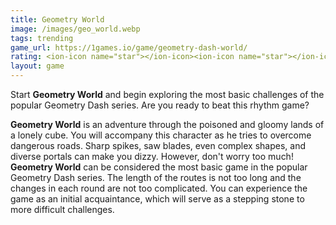 ```yaml
---
title: Geometry World
image: /images/geo_world.webp
tags: trending
game_url: https://1games.io/game/geometry-dash-world/
rating: <ion-icon name="star"></ion-icon><ion-icon name="star"></ion-icon><ion-icon name="star"></ion-icon><ion-icon name="star-half"></ion-icon><ion-icon name="star-outline"></ion-icon>
layout: game
---
```


Start **Geometry World** and begin exploring the most basic challenges of the popular Geometry Dash series. Are you ready to beat this rhythm game?

**Geometry World** is an adventure through the poisoned and gloomy lands of a lonely cube. You will accompany this character as he tries to overcome dangerous roads. Sharp spikes, saw blades, even complex shapes, and diverse portals can make you dizzy. However, don't worry too much! **Geometry World** can be considered the most basic game in the popular Geometry Dash series. The length of the routes is not too long and the changes in each round are not too complicated. You can experience the game as an initial acquaintance, which will serve as a stepping stone to more difficult challenges.